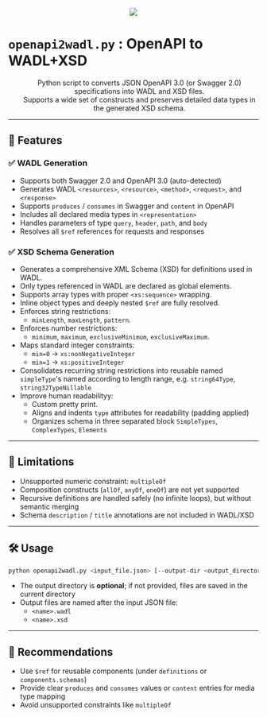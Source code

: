 <p align="center"><img src="https://github.com/user-attachments/assets/fa1be5d4-8d00-4607-b3fa-2c06251baf62" /></p>

# `openapi2wadl.py` : OpenAPI to WADL+XSD
<div id="user-content-toc" align="center"><ul><summary><p align="center">Python script to converts JSON OpenAPI 3.0 (or Swagger 2.0) specifications into WADL and XSD files.<br/>Supports a wide set of constructs and preserves detailed data types in the generated XSD schema.</p></summary></ul></div>

---

## 🚀 Features

### ✅ WADL Generation
- Supports both Swagger 2.0 and OpenAPI 3.0 (auto-detected)
- Generates WADL `<resources>`, `<resource>`, `<method>`, `<request>`, and `<response>`
- Supports `produces` / `consumes` in Swagger and `content` in OpenAPI
- Includes all declared media types in `<representation>`
- Handles parameters of type `query`, `header`, `path`, and `body`
- Resolves all `$ref` references for requests and responses

### ✅ XSD Schema Generation
- Generates a comprehensive XML Schema (XSD) for definitions used in WADL.
- Only types referenced in WADL are declared as global elements.
- Supports array types with proper `<xs:sequence>` wrapping.
- Inline object types and deeply nested `$ref` are fully resolved.
- Enforces string restrictions:
  - `minLength`, `maxLength`, `pattern`.
- Enforces number restrictions:
  - `minimum`, `maximum`, `exclusiveMinimum`, `exclusiveMaximum`.
- Maps standard integer constraints:
  - `min=0` → `xs:nonNegativeInteger`
  - `min=1` → `xs:positiveInteger`
- Consolidates recurring string restrictions into reusable named `simpleType`'s named according to length range, e.g. `string64Type`, `string32TypeNillable`
- Improve human readabilityy:
  - Custom pretty print.
  - Aligns and indents `type` attributes for readability (padding applied)
  - Organizes schema in three separated block `SimpleTypes`, `ComplexTypes`, `Elements`
 
---

## 🚫 Limitations

- Unsupported numeric constraint: `multipleOf`
- Composition constructs (`allOf`, `anyOf`, `oneOf`) are not yet supported
- Recursive definitions are handled safely (no infinite loops), but without semantic merging
- Schema `description` / `title` annotations are not included in WADL/XSD

---

## 🛠️ Usage

```bash
python openapi2wadl.py <input_file.json> [--output-dir <output_directory>]
```

- The output directory is **optional**; if not provided, files are saved in the current directory
- Output files are named after the input JSON file:
  - `<name>.wadl`
  - `<name>.xsd`

---

## 📌 Recommendations

- Use `$ref` for reusable components (under `definitions` or `components.schemas`)
- Provide clear `produces` and `consumes` values or `content` entries for media type mapping
- Avoid unsupported constraints like `multipleOf`
